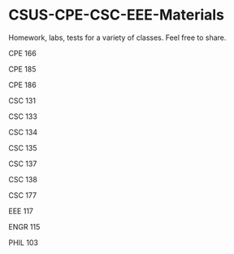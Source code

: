 # CSUS-CPE-CSC-EEE-Materials
Homework, labs, tests for a variety of classes. Feel free to share. 

CPE 166

CPE 185

CPE 186

CSC 131

CSC 133

CSC 134

CSC 135

CSC 137

CSC 138

CSC 177

EEE 117

ENGR 115

PHIL 103

